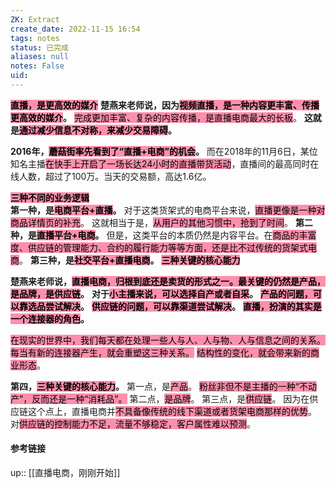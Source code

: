 ```yaml
---
ZK: Extract
create_date: 2022-11-15 16:54
tags: notes
status: 已完成 
aliases: null
notes: False
uid: 
---
```


**<mark style="background: #FF5582A6;">直播，是更高效的媒介</mark>**
**楚燕来老师说，因为<mark style="background: #FF5582A6;">视频直播，是一种内容更丰富、传播更高效的媒介</mark>。**
<mark style="background: #FF5582A6;">完成更加丰富、复杂的内容传播，是直播电商最大的长板</mark>。
**这就是<mark style="background: #FF5582A6;">通过减少信息不对称，来减少交易障碍</mark>。**

**2016年，<mark style="background: #FF5582A6;">蘑菇街率先看到了“直播+电商”的机会</mark>。**
而在2018年的11月6日，某位知名主播<mark style="background: #FF5582A6;">在快手上开启了一场长达24小时的直播带货活动</mark>，直播间的最高同时在线人数，超过了100万。当天的交易额，高达1.6亿。

**<mark style="background: #FF5582A6;">三种不同的业务逻辑</mark>**  
**第一种，是<mark style="background: #FF5582A6;">电商平台+直播</mark>。**
对于这类货架式的电商平台来说，<mark style="background: #FF5582A6;">直播更像是一种对商品详情页的补充</mark>。
这就相当于是，<mark style="background: #FF5582A6;">从用户的其他习惯中，抢到了时间</mark>。
**第二种，是<mark style="background: #FF5582A6;">直播平台+电商</mark>。**
但是，这类平台的本质仍然是内容平台。在<mark style="background: #FF5582A6;">商品的丰富度、供应链的管理能力、合约的履行能力等等方面，还是比不过传统的货架式电商</mark>。
**第三种，是<mark style="background: #FF5582A6;">社交平台+直播电商</mark>。**
**<mark style="background: #FF5582A6;">三种关键的核心能力</mark>**  

**楚燕来老师说，<mark style="background: #FF5582A6;">直播电商，归根到底还是卖货的形式之一。最关键的仍然是产品，是品牌，是供应链</mark>。**
**对于<mark style="background: #FF5582A6;">小主播来说，可以选择自产或者自采</mark>。**
**<mark style="background: #FF5582A6;">产品的问题，可以靠选品尝试解决</mark>。**
**<mark style="background: #FF5582A6;">供应链的问题，可以靠渠道尝试解决</mark>。**
**<mark style="background: #FF5582A6;">直播，扮演的其实是一个连接器的角色</mark>。**

<mark style="background: #FF5582A6;">在现实的世界中，我们每天都在处理一些人与人、人与物、人与信息之间的关系。每当有新的连接器产生，就会重塑这三种关系。</mark>
<mark style="background: #FF5582A6;">结构性的变化，就会带来新的商业形态</mark>。


**第四，<mark style="background: #FF5582A6;">三种关键的核心能力</mark>。**
第一点，是<mark style="background: #FF5582A6;">产品</mark>。
<mark style="background: #FF5582A6;">粉丝非但不是主播的一种“不动产”，反而还是一种“消耗品”。</mark>
第二点，<mark style="background: #FF5582A6;">是品牌</mark>。
第三点，是<mark style="background: #FF5582A6;">供应链</mark>。
因为在供应链这个点上，直播电商并<mark style="background: #FF5582A6;">不具备像传统的线下渠道或者货架电商那样的优势</mark>。
对<mark style="background: #FF5582A6;">供应链的控制能力不足，流量不够稳定，客户属性难以预测</mark>。


#### 参考链接

up:: [[直播电商，刚刚开始]]